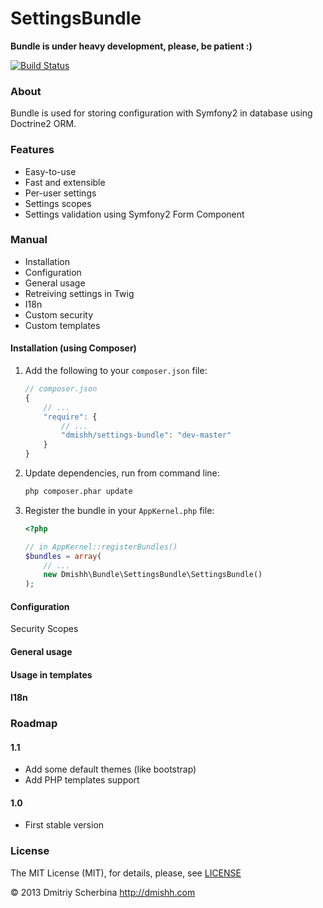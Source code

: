SettingsBundle
==============

**Bundle is under heavy development, please, be patient :)**

[![Build Status](https://travis-ci.org/dmishh/SettingsBundle.png?branch=master)](https://travis-ci.org/dmishh/SettingsBundle)

### About

Bundle is used for storing configuration with Symfony2 in database using Doctrine2 ORM.

### Features

* Easy-to-use
* Fast and extensible
* Per-user settings
* Settings scopes
* Settings validation using Symfony2 Form Component

### Manual

* Installation
* Configuration
* General usage
* Retreiving settings in Twig
* I18n
* Custom security
* Custom templates

#### Installation (using Composer)

1. Add the following to your `composer.json` file:

    ```js
    // composer.json
    {
        // ...
        "require": {
            // ...
            "dmishh/settings-bundle": "dev-master"
        }
    }
    ```

1. Update dependencies, run from command line:

    ```bash
    php composer.phar update
    ```

1. Register the bundle in your ``AppKernel.php`` file:

    ```php
    <?php

    // in AppKernel::registerBundles()
    $bundles = array(
        // ...
        new Dmishh\Bundle\SettingsBundle\SettingsBundle()
    );
    ```

#### Configuration

Security
Scopes

#### General usage

#### Usage in templates

#### I18n

<!--
### FAQ
* How to change settings table name
* How to remove prefix "dmishh_" from service names
-->

### Roadmap

#### 1.1
* Add some default themes (like bootstrap)
* Add PHP templates support

#### 1.0
* First stable version

### License

The MIT License (MIT), for details, please, see [LICENSE](https://github.com/dmishh/SettingsBundle/blob/master/LICENSE)

© 2013 Dmitriy Scherbina <http://dmishh.com>
